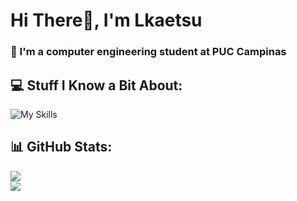 # Hi There👋, I'm Lkaetsu
### 🌱 I'm a computer engineering student at PUC Campinas

## 💻 Stuff I Know a Bit About:
![My Skills](https://skillicons.dev/icons?i=c,python,php,java,js,html,css,mysql,laravel,nextjs,vue,vite,docker,electron,nodejs,godot)
## 📊 GitHub Stats:
![](https://github-readme-stats.vercel.app/api?username=Lkaetsu&theme=dark&hide_border=false&include_all_commits=true&count_private=false)<br/>
![](https://github-readme-stats.vercel.app/api/top-langs/?username=Lkaetsu&theme=dark&hide_border=false&include_all_commits=true&count_private=false&layout=compact)

<!--
**Lkaetsu/Lkaetsu** is a ✨ _special_ ✨ repository because its `README.md` (this file) appears on your GitHub profile.

Here are some ideas to get you started:

- 🔭 I’m currently working on ...
- 🌱 I’m currently learning ...
- 👯 I’m looking to collaborate on ...
- 🤔 I’m looking for help with ...
- 💬 Ask me about ...
- 📫 How to reach me: ...
- 😄 Pronouns: ...
- ⚡ Fun fact: ...
-->
